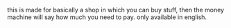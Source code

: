 this is made for basically a shop in which you can buy stuff, then the money machine will say how much you need to pay. only available in english.
